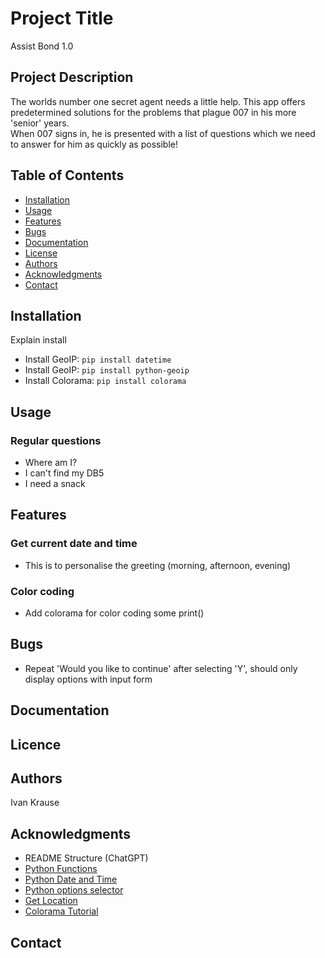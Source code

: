 # Project Title
Assist Bond 1.0 

## Project Description
The worlds number one secret agent needs a little help. This app offers predetermined solutions for the problems that plague 007 in his more 'senior' years.  
When 007 signs in, he is presented with a list of questions which we need to answer for him as quickly as possible! 

## Table of Contents

- [Installation](#installation)
- [Usage](#usage)
- [Features](#features)
- [Bugs](#bugs)
- [Documentation](#documentation)
- [License](#license)
- [Authors](#authors)
- [Acknowledgments](#acknowledgments)
- [Contact](#contact)

## Installation

Explain install
- Install GeoIP:  `pip install datetime` 
- Install GeoIP:  `pip install python-geoip` 
- Install Colorama:  `pip install colorama` 


## Usage
### Regular questions
- Where am I?
- I can't find my DB5
- I need a snack  

## Features
### Get current date and time
- This is to personalise the greeting (morning, afternoon, evening)
### Color coding
- Add colorama for color coding some print()

## Bugs
- Repeat 'Would you like to continue' after selecting 'Y', should only display options with input form

## Documentation

## Licence

## Authors
<bold>Ivan Krause</bold>

## Acknowledgments
- README Structure (ChatGPT)
- [Python Functions](https://www.w3schools.com/python/python_functions.asp)
- [Python Date and Time](https://www.geeksforgeeks.org/get-current-date-and-time-using-python/)
- [Python options selector](https://bobbyhadz.com/blog/python-select-option-input)
- [Get Location](https://pythonhosted.org/python-geoip/)
- [Colorama Tutorial](https://www.youtube.com/watch?v=u51Zjlnui4Y)

## Contact